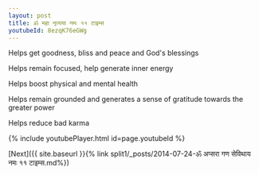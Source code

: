 ```yaml
---
layout: post
title: ॐ महा नृत्यया नमः ११ टाइम्स
youtubeId: 8ezqK76eGWg
---
```

 
 
Helps get goodness, bliss and peace and God's blessings
 
Helps remain focused, help generate inner energy 
 
Helps boost physical and mental health 
 
Helps remain grounded and generates a sense of gratitude towards the greater power 
 
Helps reduce bad karma
 
 
 
 


{% include youtubePlayer.html id=page.youtubeId %}
 
[Next]({{ site.baseurl }}{% link  split1/_posts/2014-07-24-ॐ अप्सरा गण सेविथाय नमः ११ टाइम्स.md%})
 
